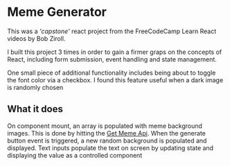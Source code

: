 <h1>Meme Generator</h1>
<p>This was a <em>'capstone'</em> react project from the FreeCodeCamp Learn React videos by Bob Ziroll.</p>

<p>I built this project 3 times in order to gain a firmer graps on the concepts of React, including form submission, event handling and state management.</p>

<p>One small piece of additional functionality includes being about to toggle the font color via a checkbox. I found this feature useful when a dark image is randomly chosen</p>
<h2>What it does</h2>
<p>On component mount, an array is populated with meme background images. This is done by hitting the <a href="https://api.imgflip.com/get_memes">Get Meme Api</a>. When the generate button event is triggered, a new random background is populated and displayed. Text inputs populate the text on screen by updating state and displaying the value as a controlled component</p>